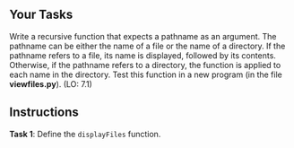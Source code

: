 ## Your Tasks

Write a recursive function that expects a pathname as an argument. The pathname can be either the name of a file or the name of a directory. If the pathname refers to a file, its name is displayed, followed by its contents. Otherwise, if the pathname refers to a directory, the function is applied to each name in the directory. Test this function in a new program (in the file **viewfiles.py**). (LO: 7.1)

## Instructions

**Task 1**: Define the `displayFiles` function.